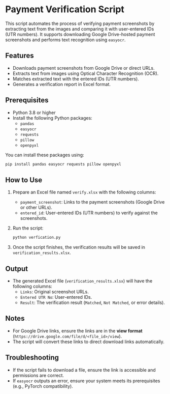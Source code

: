 # Payment Verification Script

This script automates the process of verifying payment screenshots by extracting text from the images and comparing it with user-entered IDs (UTR numbers). It supports downloading Google Drive-hosted payment screenshots and performs text recognition using `easyocr`.

## Features
- Downloads payment screenshots from Google Drive or direct URLs.
- Extracts text from images using Optical Character Recognition (OCR).
- Matches extracted text with the entered IDs (UTR numbers).
- Generates a verification report in Excel format.

## Prerequisites
- Python 3.8 or higher
- Install the following Python packages:
  - `pandas`
  - `easyocr`
  - `requests`
  - `pillow`
  - `openpyxl`

You can install these packages using:
```bash
pip install pandas easyocr requests pillow openpyxl
```

## How to Use
1. Prepare an Excel file named `verify.xlsx` with the following columns:
   - `payment_screenshot`: Links to the payment screenshots (Google Drive or other URLs).
   - `entered_id`: User-entered IDs (UTR numbers) to verify against the screenshots.

2. Run the script:
   ```bash
   python verfication.py
   ```

3. Once the script finishes, the verification results will be saved in `verification_results.xlsx`.

## Output
- The generated Excel file (`verification_results.xlsx`) will have the following columns:
  - `Links`: Original screenshot URLs.
  - `Entered UTR No`: User-entered IDs.
  - `Result`: The verification result (`Matched`, `Not Matched`, or error details).

## Notes
- For Google Drive links, ensure the links are in the **view format** (`https://drive.google.com/file/d/<file_id>/view`).
- The script will convert these links to direct download links automatically.

## Troubleshooting
- If the script fails to download a file, ensure the link is accessible and permissions are correct.
- If `easyocr` outputs an error, ensure your system meets its prerequisites (e.g., PyTorch compatibility).